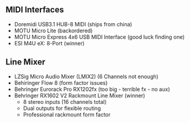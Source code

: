 ## MIDI Interfaces
- Doremidi USB3.1 HUB-8 MIDI (ships from china)
- MOTU Micro Lite (backordered)
- MOTU Micro Express 4x6 USB MIDI Interface (good luck finding one)
- ESI M4U eX: 8-Port (winner)

## Line Mixer
- LZSig Micro Audio Mixer (LMIX2) (6 Channels not enough)
- Behiringer Flow 8 (form factor issues)
- Behringer Eurorack Pro RX1202fx (too big - terrible fx - no aux)
- Behringer RX1602 V2 Rackmount Line Mixer (winner)
  - 8 stereo inputs (16 channels total)
  - Dual outputs for flexible routing
  - Professional rackmount form factor
